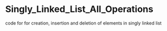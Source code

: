 # Singly_Linked_List_All_Operations
code for for creation, insertion and deletion of elements in singly linked list
